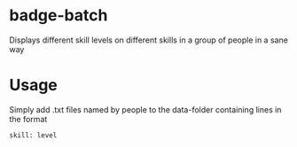# badge-batch
Displays different skill levels on different skills in a group of people in a sane way

# Usage
Simply add .txt files named by people to the data-folder containing lines in the format

    skill: level